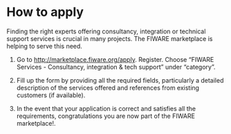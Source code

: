 <h1>How to apply</h1>

Finding the right experts offering consultancy, integration or technical support services is crucial in many projects.
The FIWARE marketplace is helping to serve this need.

1.  Go to http://marketplace.fiware.org/apply. Register. Choose “FIWARE Services - Consultancy, integration & tech
    support” under “category”.

2.  Fill up the form by providing all the required fields, particularly a detailed description of the services offered
    and references from existing customers (if available).

3.  In the event that your application is correct and satisfies all the requirements, congratulations you are now part
    of the FIWARE marketplace!.
